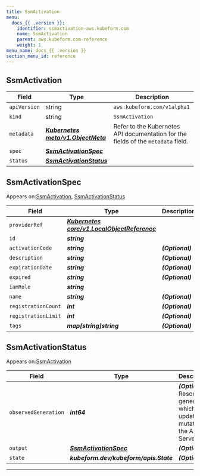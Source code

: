 ```yaml
---
title: SsmActivation
menu:
  docs_{{ .version }}:
    identifier: ssmactivation-aws.kubeform.com
    name: SsmActivation
    parent: aws.kubeform.com-reference
    weight: 1
menu_name: docs_{{ .version }}
section_menu_id: reference
---
```


## SsmActivation
| Field | Type | Description |
| ------ | ----- | ----------- |
| `apiVersion` | string | `aws.kubeform.com/v1alpha1` |
|    `kind` | string | `SsmActivation` |
| `metadata` | ***[Kubernetes meta/v1.ObjectMeta](https://kubernetes.io/docs/reference/generated/kubernetes-api/v1.13/#objectmeta-v1-meta)***|Refer to the Kubernetes API documentation for the fields of the `metadata` field.|
| `spec` | ***[SsmActivationSpec](#SsmActivationSpec)***||
| `status` | ***[SsmActivationStatus](#SsmActivationStatus)***||
## SsmActivationSpec

Appears on:[SsmActivation](#SsmActivation), [SsmActivationStatus](#SsmActivationStatus)

| Field | Type | Description |
| ------ | ----- | ----------- |
| `providerRef` | ***[Kubernetes core/v1.LocalObjectReference](https://kubernetes.io/docs/reference/generated/kubernetes-api/v1.13/#localobjectreference-v1-core)***||
| `id` | ***string***||
| `activationCode` | ***string***| ***(Optional)*** |
| `description` | ***string***| ***(Optional)*** |
| `expirationDate` | ***string***| ***(Optional)*** |
| `expired` | ***string***| ***(Optional)*** |
| `iamRole` | ***string***||
| `name` | ***string***| ***(Optional)*** |
| `registrationCount` | ***int***| ***(Optional)*** |
| `registrationLimit` | ***int***| ***(Optional)*** |
| `tags` | ***map[string]string***| ***(Optional)*** |
## SsmActivationStatus

Appears on:[SsmActivation](#SsmActivation)

| Field | Type | Description |
| ------ | ----- | ----------- |
| `observedGeneration` | ***int64***| ***(Optional)*** Resource generation, which is updated on mutation by the API Server.|
| `output` | ***[SsmActivationSpec](#SsmActivationSpec)***| ***(Optional)*** |
| `state` | ***kubeform.dev/kubeform/apis.State***| ***(Optional)*** |
---
